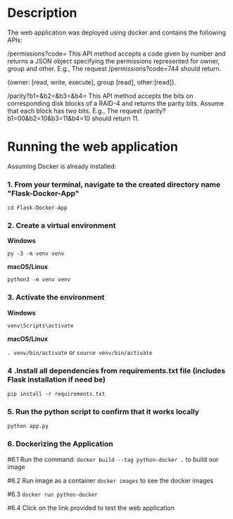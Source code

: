 # Description
The web application was deployed using docker and contains the following APIs:

/permissions?code=<number>
This API method accepts a code given by number and returns a JSON object specifying the permissions represented for owner, group and other. E.g., The request /permissions?code=744 should return. 

{owner: [read, write, execute], group [read], other:[read]}.

/parity?b1=<bits>&b2=<bits>&b3=<bits>&b4=<bits>
This API method accepts the bits on corresponding disk blocks of a RAID-4 and returns the parity bits. Assume that each block has two bits. E.g., The request /parity?b1=00&b2=10&b3=11&b4=10 should return 11.

# Running the web application
Assuming Docker is already installed:

### 1. From your terminal, navigate to the created directory name **"Flask-Docker-App"**

`cd Flask-Docker-App`

### 2. Create a virtual environment

**Windows**

`py -3 -m venv venv`
<br>

**macOS/Linux**

`python3 -m venv venv`

### 3. Activate the environment
          
**Windows** 

```venv\Scripts\activate```
          
**macOS/Linux**

```. venv/bin/activate```
or
```source venv/bin/activate```

### 4 .Install all dependencies from requirements.txt file (includes Flask installation if need be)

`pip install -r requirements.txt`

### 5. Run the python script to confirm that it works locally
`python app.py`

### 6. Dockerizing the Application
#6.1 Run the command:
`docker build --tag python-docker .` to build our image

#6.2 Run image as a container
`docker images` to see the docker images

#6.3 `docker run python-docker`

#6.4 Click on the link provided to test the web application




